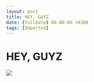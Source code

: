 ```yaml
---
layout: post
title: HEY, GUYZ
date: {fullDate} 00:00:00 +0300
tags: [Imported]
---
```

# HEY, GUYZ

![](http://media.tumblr.com/tumblr_lvfebbFewS1qfp23s.jpg)